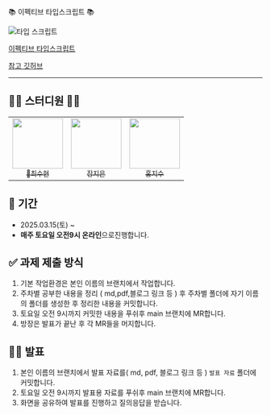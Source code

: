 📚 이펙티브 타입스크립트 📚


![타입 스크립트](https://contents.kyobobook.co.kr/sih/fit-in/458x0/pdt/9788966263134.jpg)

[이펙티브 타입스크립트](https://product.kyobobook.co.kr/detail/S000001033114)

[참고 깃허브](https://github.com/danvk/effective-typescript)

---

## 👨‍🏫 스터디원 👩‍🏫
<table>
  <tr>
    <td align="center">
      <a href="https://github.com/saysuhyun">
        <img src="https://avatars.githubusercontent.com/u/172836819?v=4" width="100px;" alt=""/>
        <br />
        <sub>🌟최수현</sub>
      </a>
    </td>
    <td align="center">
      <a href="https://github.com/Jeeeeeeeeun">
        <img src="https://avatars.githubusercontent.com/u/49112238?v=4" width="100px;" alt=""/>
        <br />
        <sub>장지은</sub>
      </a>
    </td>
    <td align="center">
      <a href="https://github.com/g2da">
        <img src="https://avatars.githubusercontent.com/u/80965583?v=4" width="100px;" alt=""/>
        <br />
        <sub>홍지수</sub>
      </a>
    </td>
  </tr>
</table>

## 📆 기간
- 2025.03.15(토) ~ 
- **매주 토요일 오전9시 온라인**으로진행합니다.

## ✅ 과제 제출 방식 
1. 기본 작업환경은 본인 이름의 브랜치에서 작업합니다.
2. 주차별 공부한 내용을 정리 ( md,pdf,블로그 링크 등 ) 후 주차별 폴더에 자기 이름의 폴더를 생성한 후 정리한 내용을 커밋합니다.
3. 토요일 오전 9시까지 커밋한 내용을 푸쉬후 main 브랜치에 MR합니다.
4. 방장은 발표가 끝난 후 각 MR들을 머지합니다.

## 🙋🏻 발표
1. 본인 이름의 브랜치에서 발표 자료를( md, pdf, 블로그 링크 등 ) `발표 자료` 폴더에 커밋합니다.
2. 토요일 오전 9시까지 발표용 자료를 푸쉬후 main 브랜치에 MR합니다.
3. 화면을 공유하여 발표를 진행하고 질의응답을 받습니다. 
